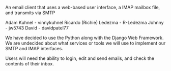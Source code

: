 An email client that uses a web-based user interface, a IMAP mailbox file, and transmits via SMTP

Adam Kuhnel - vinnykuhnel Ricardo (Richie) Ledezma - R-Ledezma Johnny - jw5743 David - davidpatel77

We have decided to use the Python along with the Django Web Framework. We are undecided about what services or tools we will use to implement our SMTP and IMAP interfaces.

Users will need the ability to login, edit and send emails, and check the contents of their inbox.

